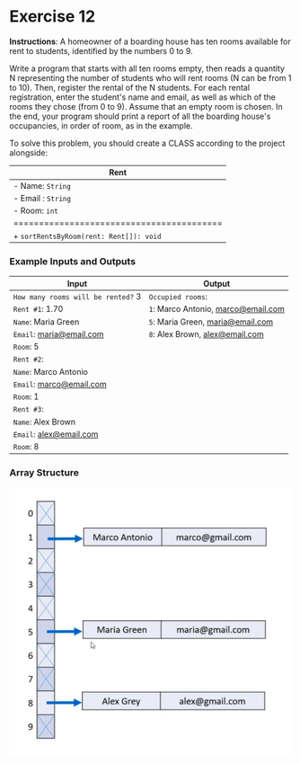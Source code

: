 # Exercise 12
**Instructions**: A homeowner of a boarding house has ten rooms available for rent to students, identified by the numbers 0 to 9.

Write a program that starts with all ten rooms empty, then reads a quantity N representing the number of students who will rent rooms (N can be from 1 to 10). Then, register the rental of the N students. For each rental registration, enter the student's name and email, as well as which of the rooms they chose (from 0 to 9). Assume that an empty room is chosen. In the end, your program should print a report of all the boarding house's occupancies, in order of room, as in the example.

To solve this problem, you should create a CLASS according to the project alongside:

| **Rent**                                  |
|-------------------------------------------|
| - Name: `String`                          |
| - Email : `String`                        |
| - Room: `int`                             |
| ========================================= |
| + `sortRentsByRoom(rent: Rent[]): void`   |

### Example Inputs and Outputs

| **Input**                          | **Output**                          |
|------------------------------------|-------------------------------------|
| `How many rooms will be rented?` 3 | `Occupied rooms`:                   |
| `Rent #1`: 1.70                    | `1`: Marco Antonio, marco@email.com |
| `Name`: Maria Green                | `5`: Maria Green, maria@email.com   |
| `Email`: maria@email.com           | `8`: Alex Brown, alex@email.com     |
| `Room`: 5                          |                                     |
| `Rent #2`:                         |                                     |
| `Name`: Marco Antonio              |                                     |
| `Email`: marco@email.com           |                                     |
| `Room`: 1                          |                                     |
| `Rent #3`:                         |                                     |
| `Name`: Alex Brown                 |                                     |
| `Email`: alex@email.com            |                                     |
| `Room`: 8                          |                                     |

### Array Structure
![Array Structure](https://github.com/souzafcharles/Complete-Java-Object-Oriented-Programming-and-Projects/blob/master/Session_H8_Memory_Management_Arrays_and_Lists/Exercise12/array-structure.png)